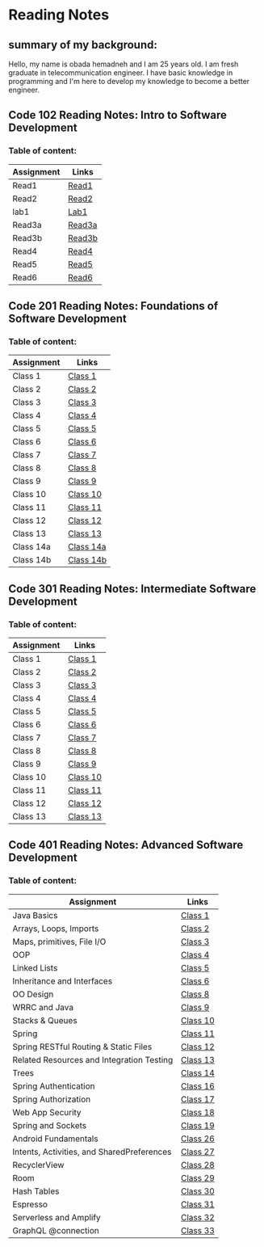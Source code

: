 
# Reading Notes



## summary of my background:

Hello, my name is obada hemadneh and I am 25 years old. I am fresh graduate in telecommunication engineer. I have basic knowledge in programming and I'm here to develop my knowledge to become a better engineer.


## Code 102 Reading Notes: Intro to Software Development

### Table of content:

Assignment | Links
---------- |  ----------
Read1      |  [Read1](102-course/read1.md) 
Read2      |  [Read2](102-course/read2.md)
lab1       |  [Lab1](102-course/lab1.md)
Read3a      |  [Read3a](102-course/read3a.md)
Read3b     |  [Read3b](102-course/read3b)
Read4     |  [Read4](102-course/read4.md) 
Read5      | [Read5](102-course/read5.md)
Read6      | [Read6](102-course/read6.md)



## Code 201 Reading Notes: Foundations of Software Development

### Table of content:

Assignment | Links
---------- | ----------
Class 1    | [Class 1](201-course/class01.md)
Class 2    | [Class 2](201-course/class02.md)
Class 3    | [Class 3](201-course/class03.md)
Class 4    | [Class 4](201-course/class04.md)
Class 5    | [Class 5](201-course/class05.md) 
Class 6    | [Class 6](201-course/class06.md)
Class 7    | [Class 7](201-course/class07.md)
Class 8    | [Class 8](201-course/class08.md)
Class 9    | [Class 9](201-course/class09.md)
Class 10    | [Class 10](201-course/class10.md)
Class 11    | [Class 11](201-course/class11.md)
Class 12    | [Class 12](201-course/class12.md)
Class 13    | [Class 13](201-course/class13.md)
Class 14a   | [Class 14a](201-course/class14a.md)
Class 14b   | [Class 14b](201-course/class14b.md)



## Code 301 Reading Notes: Intermediate Software Development

### Table of content:

Assignment | Links
---------- | ----------
Class 1    | [Class 1](301-course/class01.md)
Class 2    | [Class 2](301-course/class02.md)
Class 3    | [Class 3](301-course/class03.md)
Class 4    | [Class 4](301-course/class04.md)
Class 5    | [Class 5](301-course/class05.md)
Class 6    | [Class 6](301-course/class06.md)
Class 7    | [Class 7](301-course/class07.md)
Class 8    | [Class 8](301-course/class08.md)
Class 9    | [Class 9](301-course/class09.md)
Class 10    | [Class 10](301-course/class10.md)
Class 11    | [Class 11](301-course/class11.md)
Class 12    | [Class 12](301-course/class12.md)
Class 13    | [Class 13](301-course/class13.md)

## Code 401 Reading Notes: Advanced Software Development


### Table of content:

Assignment | Links
---------- | ----------
Java Basics    | [Class 1](401-course/class01.md)
Arrays, Loops, Imports |  [Class 2](401-course/class02.md)
Maps, primitives, File I/O |  [Class 3](401-course/class03.md)
OOP        |[Class 4](401-course/class04.md)    
Linked Lists        |[Class 5](401-course/class05.md)
Inheritance and Interfaces|[Class 6](401-course/class06.md)
OO Design|[Class 8](401-course/class08.md)
WRRC and Java|[Class 9](401-course/class09.md)
Stacks & Queues|[Class 10](401-course/class10.md)
Spring|[Class 11](401-course/class11.md)
Spring RESTful Routing & Static Files|[Class 12](401-course/class12.md)
Related Resources and Integration Testing|[Class 13](401-course/class13.md)
Trees|[Class 14](401-course/class14.md)
Spring Authentication|[Class 16](401-course/class16.md)
Spring Authorization|[Class 17](401-course/class17.md)
Web App Security|[Class 18](401-course/class18.md)
 Spring and Sockets|[Class 19](401-course/class19.md)
Android Fundamentals|[Class 26](401-course/class26.md)
Intents, Activities, and SharedPreferences|[Class 27](401-course/class27.md)
RecyclerView|[Class 28](401-course/class28.md)
Room|[Class 29](401-course/class29.md)
Hash Tables|[Class 30](401-course/class30.md)
Espresso|[Class 31](401-course/class31.md)
Serverless and Amplify|[Class 32](401-course/class32.md)
GraphQL @connection|[Class 33](401-course/class33.md)